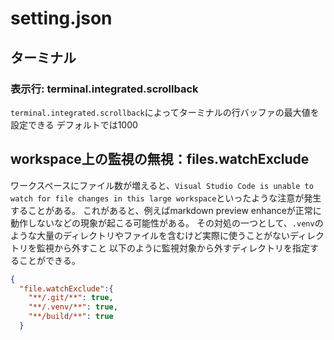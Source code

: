 # setting.json
## ターミナル
### 表示行: terminal.integrated.scrollback
`terminal.integrated.scrollback`によってターミナルの行バッファの最大値を設定できる
デフォルトでは1000

## workspace上の監視の無視：files.watchExclude
ワークスペースにファイル数が増えると、`Visual Studio Code is unable to watch for file changes in this large workspace`といったような注意が発生することがある。
これがあると、例えばmarkdown preview enhanceが正常に動作しないなどの現象が起こる可能性がある。
その対処の一つとして、`.venv`のような大量のディレクトリやファイルを含むけど実際に使うことがないディレクトリを監視から外すこと
以下のように監視対象から外すディレクトリを指定することができる。
```json
{
  "file.watchExclude":{
    "**/.git/**": true,
    "**/.venv/**": true,
    "**/build/**": true
  }
